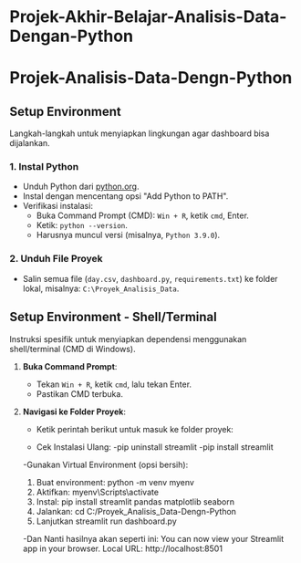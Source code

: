 # Projek-Akhir-Belajar-Analisis-Data-Dengan-Python
# Projek-Analisis-Data-Dengn-Python

## Setup Environment

Langkah-langkah untuk menyiapkan lingkungan agar dashboard bisa dijalankan.

### 1. Instal Python
- Unduh Python dari [python.org](https://www.python.org/downloads/).
- Instal dengan mencentang opsi "Add Python to PATH".
- Verifikasi instalasi:
  - Buka Command Prompt (CMD): `Win + R`, ketik `cmd`, Enter.
  - Ketik: `python --version`.
  - Harusnya muncul versi (misalnya, `Python 3.9.0`).

### 2. Unduh File Proyek
- Salin semua file (`day.csv`, `dashboard.py`, `requirements.txt`) ke folder lokal, misalnya: `C:\Proyek_Analisis_Data`.

## Setup Environment - Shell/Terminal

Instruksi spesifik untuk menyiapkan dependensi menggunakan shell/terminal (CMD di Windows).


1. **Buka Command Prompt**:
   - Tekan `Win + R`, ketik `cmd`, lalu tekan Enter.
   - Pastikan CMD terbuka.

2. **Navigasi ke Folder Proyek**:
   - Ketik perintah berikut untuk masuk ke folder proyek:
     
   - Cek Instalasi Ulang:
       -pip uninstall streamlit
       -pip install streamlit

   -Gunakan Virtual Environment (opsi bersih):
      1. Buat environment:
       python -m venv myenv
      2. Aktifkan:
       myenv\Scripts\activate
      3. Instal:
       pip install streamlit pandas matplotlib seaborn
      4. Jalankan:
         cd C:/Proyek_Analisis_Data-Dengn-Python
      5. Lanjutkan
         streamlit run dashboard.py
         
    -Dan Nanti hasilnya akan seperti ini:
     You can now view your Streamlit app in your browser. Local URL: http://localhost:8501


